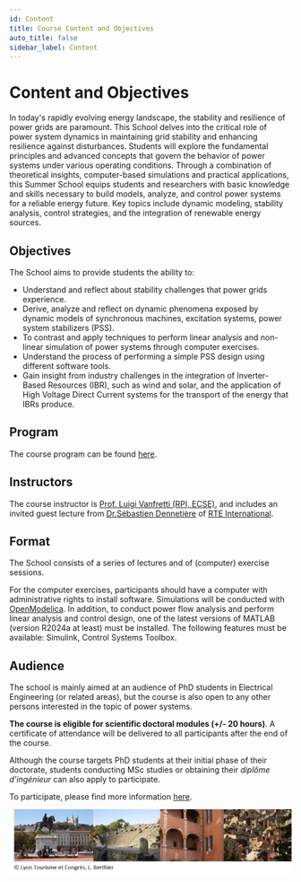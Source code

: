 ```yaml
---
id: Content
title: Course Content and Objectives
auto_title: false
sidebar_label: Content
---
```


# Content and Objectives
In today's rapidly evolving energy landscape, the stability and resilience of power grids are paramount. This School delves into the critical role of power system dynamics in maintaining grid stability and enhancing resilience against disturbances. Students will explore the fundamental principles and advanced concepts that govern the behavior of power systems under various operating conditions. Through a combination of theoretical insights, computer-based simulations and practical applications, this Summer School equips students and researchers with basic knowledge and skills necessary to build models, analyze, and control power systems for a reliable energy future. Key topics include dynamic modeling, stability analysis, control strategies, and the integration of renewable energy sources.

## Objectives
The School aims to provide students the ability to:
- Understand and reflect about stability challenges that power grids experience.
- Derive, analyze and reflect on dynamic phenomena exposed by dynamic models of synchronous machines, excitation systems, power system stabilizers (PSS).  
- To contrast and apply techniques to perform linear analysis and non-linear simulation of power systems through computer exercises.
- Understand the process of performing a simple PSS design using different software tools.
- Gain insight from industry challenges in the integration of Inverter-Based Resources (IBR), such as wind and solar, and the application of High Voltage Direct Current systems for the transport of the energy that IBRs produce.

## Program
The course program can be found [here](./03_Program.md).

## Instructors
The course instructor is [Prof. Luigi Vanfretti (RPI, ECSE)](https://faculty.rpi.edu/luigi-vanfretti), and includes an invited guest lecture from [Dr.Sébastien Dennetière](https://www.linkedin.com/in/s%C3%A9bastien-denneti%C3%A8re-3608b725/) of [RTE International](https://www.rte-international.com/).

## Format
The School consists of a series of lectures and of (computer) exercise sessions.

For the computer exercises,  participants  should have a computer with administrative rights to install software. Simulations will be conducted with [OpenModelica](https://openmodelica.org/). In addition, to conduct power flow analysis and perform linear analysis and control design, one of the latest versions of MATLAB (version R2024a at least) must be installed. The following features must be available: Simulink, Control Systems Toolbox.

## Audience
The school is mainly aimed at an audience of PhD students in Electrical Engineering (or related areas), but the course is also open to any other persons interested in the topic of power systems.

**The course is eligible for scientific doctoral modules (+/- 20 hours)**. A certificate of attendance will be delivered to all participants after the end of the course.

Although the course targets PhD students at their initial phase of their doctorate, students conducting MSc studies or obtaining their *diplôme d'ingénieur* can also apply to participate.

To participate, please find more information [here](./05_Registration.md).

<img src="./assets/footer.jpg" width=600>